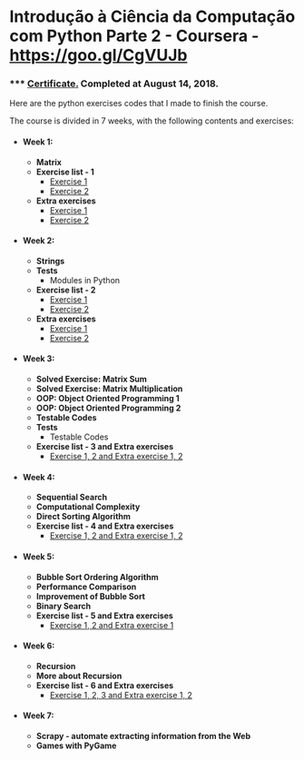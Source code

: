 # Introdução à Ciência da Computação com Python Parte 2 - Coursera - https://goo.gl/CgVUJb

### *** **[Certificate.](https://www.coursera.org/account/accomplishments/records/KCKPHCSMLQKS)** Completed at August 14, 2018.

Here are the python exercises codes that I made to finish the course.

The course is divided in 7 weeks, with the following contents and exercises:

* #### Week 1:
  * **Matrix**
  * **Exercise list - 1**
      * [Exercise 1](https://github.com/samuel-sanches-BR/Cursos-Python/blob/exercises-coursera-python2/Week1_1_return_n_col_lin.py)
      * [Exercise 2](https://github.com/samuel-sanches-BR/Cursos-Python/blob/exercises-coursera-python2/Week1_2_return_sum_matrix.py)
  * **Extra exercises**
      * [Exercise 1](https://github.com/samuel-sanches-BR/Cursos-Python/blob/exercises-coursera-python2/Week1_E_1_print_matrix_nicely.py)
      * [Exercise 2](https://github.com/samuel-sanches-BR/Cursos-Python/blob/exercises-coursera-python2/Week1_E_2_matrix_can_multipl.py)

* #### Week 2:
  * **Strings**
  * **Tests**
      * Modules in Python
  * **Exercise list - 2**
      * [Exercise 1](https://github.com/samuel-sanches-BR/Cursos-Python/blob/exercises-coursera-python2/Week_2_1_find_capital_lett.py)
      * [Exercise 2](https://github.com/samuel-sanches-BR/Cursos-Python/blob/exercises-coursera-python2/Week_2_1_smallest_name.py)
   * **Extra exercises**
      * [Exercise 1](https://github.com/samuel-sanches-BR/Cursos-Python/blob/exercises-coursera-python2/Week_2_E_1_count_conso_vowe.py)
      * [Exercise 2](https://github.com/samuel-sanches-BR/Cursos-Python/blob/exercises-coursera-python2/Week_2_E_2_lex_order.py)

* #### Week 3:
  * **Solved Exercise: Matrix Sum**
  * **Solved Exercise: Matrix Multiplication**
  * **OOP: Object Oriented Programming 1**
  * **OOP: Object Oriented Programming 2**
  * **Testable Codes**
  * **Tests**
      * Testable Codes
  * **Exercise list - 3 and Extra exercises**
      * [Exercise 1, 2 and Extra exercise 1, 2](https://github.com/samuel-sanches-BR/Cursos-Python/blob/exercises-coursera-python2/Week3_1_2_E_1_2_class_triangle.py)
      
* #### Week 4:
  * **Sequential Search**
  * **Computational Complexity**
  * **Direct Sorting Algorithm**
  * **Exercise list - 4 and Extra exercises**
      * [Exercise 1, 2 and Extra exercise 1, 2](https://github.com/samuel-sanches-BR/Cursos-Python/blob/exercises-coursera-python2/Week4_1_2_E_1_2.py)

* #### Week 5:
  * **Bubble Sort Ordering Algorithm**
  * **Performance Comparison**
  * **Improvement of Bubble Sort**
  * **Binary Search**
  * **Exercise list - 5 and Extra exercises**
      * [Exercise 1, 2 and Extra exercise 1](https://github.com/samuel-sanches-BR/Cursos-Python/blob/exercises-coursera-python2/Week5.py)
      
* #### Week 6:
  * **Recursion**
  * **More about Recursion**
  * **Exercise list - 6 and Extra exercises**
      * [Exercise 1, 2, 3 and Extra exercise 1, 2](https://github.com/samuel-sanches-BR/Cursos-Python/blob/exercises-coursera-python2/Week6.py)

* #### Week 7:
  * **Scrapy - automate extracting information from the Web**
  * **Games with PyGame**
 
